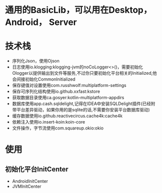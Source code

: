 # 通用的BasicLib，可以用在Desktop， Android， Server

# 技术栈

- 序列化Json，使用Ojson
- 日志使用io.klogging:klogging-jvm的noCoLogger<>()，需要初始化Ologger以提供输出到文件等服务,不过你只要初始化平台相关的Initialized,他会间接初始化CommonInitialized
- 保存键值对设置使用com.russhwolf:multiplatform-settings
- 保存可序列化结构使用io.github.xxfast:kstore
- 获取数据目录使用ca.gosyer:kotlin-multiplatform-appdirs
- 数据库使用app.cash.sqldelight,记得在IDEA中安装SQLDelight插件(已经附带平台差异驱动，如果你用的是sqlite的话,不需要你安装平台数据库驱动)
- 缓存数据使用io.github.reactivecircus.cache4k:cache4k
- 依赖注入使用io.insert-koin:koin-core
- 文件操作，字节流使用com.squareup.okio:okio

# 使用

## 初始化平台InitCenter
- AndroidInitCenter
- JVMInitCenter




